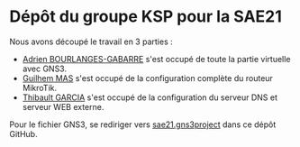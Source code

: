 # Dépôt du groupe KSP pour la SAE21

Nous avons découpé le travail en 3 parties :

- [Adrien BOURLANGES-GABARRE](https://github.com/Adrien-BOURLANGES-GABARRE/SAE21) s'est occupé de toute la partie virtuelle avec GNS3.
- [Guilhem MAS](https://github.com/guilhemmas/SAE-21) s'est occupé de la configuration complète du routeur MikroTik.
- [Thibault GARCIA](https://github.com/ThibaultGarcia/sae21) s'est occupé de la configuration du serveur DNS et serveur WEB externe.

Pour le fichier GNS3, se rediriger vers [sae21.gns3project](sae21.gns3project) dans ce dépôt GitHub.
